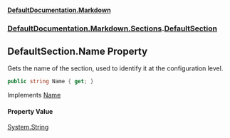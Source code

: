 #### [DefaultDocumentation\.Markdown](../../../../index.md 'index')
### [DefaultDocumentation\.Markdown\.Sections](../../../../index.md#DefaultDocumentation.Markdown.Sections 'DefaultDocumentation\.Markdown\.Sections').[DefaultSection](index.md 'DefaultDocumentation\.Markdown\.Sections\.DefaultSection')

## DefaultSection\.Name Property

Gets the name of the section, used to identify it at the configuration level\.

```csharp
public string Name { get; }
```

Implements [Name](https://github.com/Doraku/DefaultDocumentation/blob/master/documentation/api/DefaultDocumentation/Api/ISection/Name.md 'DefaultDocumentation\.Api\.ISection\.Name')

#### Property Value
[System\.String](https://learn.microsoft.com/en-us/dotnet/api/system.string 'System\.String')